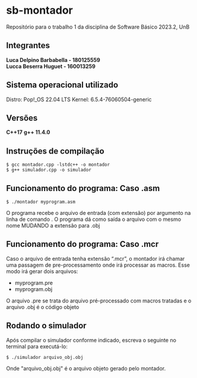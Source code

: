 # sb-montador
Repositório para o trabalho 1 da disciplina de Software Básico 2023.2, UnB

## Integrantes
**Luca Delpino Barbabella - 180125559**  
**Lucca Beserra Huguet - 160013259**  

## Sistema operacional utilizado
Distro: Pop!_OS 22.04 LTS
Kernel: 6.5.4-76060504-generic

## Versões
**C++17**
**g++ 11.4.0**

## Instruções de compilação
```
$ gcc montador.cpp -lstdc++ -o montador
$ g++ simulador.cpp -o simulador

```

## Funcionamento do programa: Caso .asm


```
$ ./montador myprogram.asm
```

O programa recebe o arquivo de entrada (com extensão) por argumento na linha de comando . 
O programa dá como saída o arquivo com o mesmo nome MUDANDO a extensão para .obj

## Funcionamento do programa: Caso .mcr

Caso o arquivo de entrada tenha extensão “.mcr”, o montador irá chamar uma passagem
de pre-processamento onde irá processar as macros.
Esse modo irá gerar dois arquivos:
- myprogram.pre
- myprogram.obj  

O arquivo .pre se trata do arquivo pré-processado com macros tratadas e o arquivo .obj é o código objeto

## Rodando o simulador

Após compilar o simulador conforme indicado, escreva o seguinte no terminal para executá-lo:
```
$ ./simulador arquivo_obj.obj
```
Onde "arquivo_obj.obj" é o arquivo objeto gerado pelo montador.


